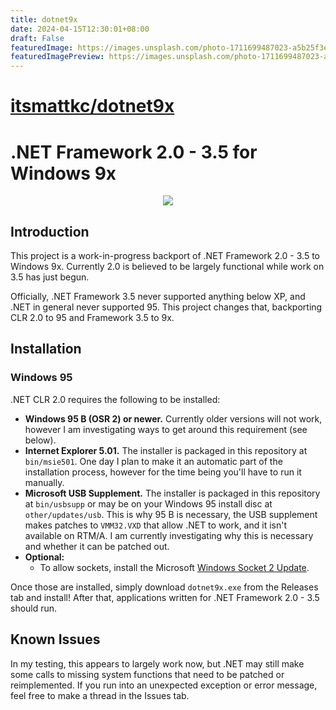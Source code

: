 ```yaml
---
title: dotnet9x
date: 2024-04-15T12:30:01+08:00
draft: False
featuredImage: https://images.unsplash.com/photo-1711699487023-a5b25f3e7e66?ixid=M3w0NjAwMjJ8MHwxfHJhbmRvbXx8fHx8fHx8fDE3MTMxNTUyOTR8&ixlib=rb-4.0.3
featuredImagePreview: https://images.unsplash.com/photo-1711699487023-a5b25f3e7e66?ixid=M3w0NjAwMjJ8MHwxfHJhbmRvbXx8fHx8fHx8fDE3MTMxNTUyOTR8&ixlib=rb-4.0.3
---
```


# [itsmattkc/dotnet9x](https://github.com/itsmattkc/dotnet9x)

# .NET Framework 2.0 - 3.5 for Windows 9x

<p align="center">
  <img src="https://raw.githubusercontent.com/itsmattkc/dotnet95/master/img/screenshot.png" />
</p>

## Introduction

This project is a work-in-progress backport of .NET Framework 2.0 - 3.5 to Windows 9x. Currently 2.0 is believed to be largely functional while work on 3.5 has just begun.

Officially, .NET Framework 3.5 never supported anything below XP, and .NET in general never supported 95. This project changes that, backporting CLR 2.0 to 95 and Framework 3.5 to 9x.


## Installation

### Windows 95

.NET CLR 2.0 requires the following to be installed:

- **Windows 95 B (OSR 2) or newer.** Currently older versions will not work, however I am investigating ways to get around this requirement (see below).
- **Internet Explorer 5.01.** The installer is packaged in this repository at `bin/msie501`. One day I plan to make it an automatic part of the installation process, however for the time being you'll have to run it manually.
- **Microsoft USB Supplement.** The installer is packaged in this repository at `bin/usbsupp` or may be on your Windows 95 install disc at `other/updates/usb`. This is why 95 B is necessary, the USB supplement makes patches to `VMM32.VXD` that allow .NET to work, and it isn't available on RTM/A. I am currently investigating why this is necessary and whether it can be patched out.
- **Optional:**
  - To allow sockets, install the Microsoft [Windows Socket 2 Update](https://web.archive.org/web/20040320073520/http://download.microsoft.com/download/0/e/0/0e05231b-6bd1-4def-a216-c656fbd22b4e/W95ws2setup.exe).

Once those are installed, simply download `dotnet9x.exe` from the Releases tab and install! After that, applications written for .NET Framework 2.0 - 3.5 should run.

## Known Issues

In my testing, this appears to largely work now, but .NET may still make some calls to missing system functions that need to be patched or reimplemented. If you run into an unexpected exception or error message, feel free to make a thread in the Issues tab.
